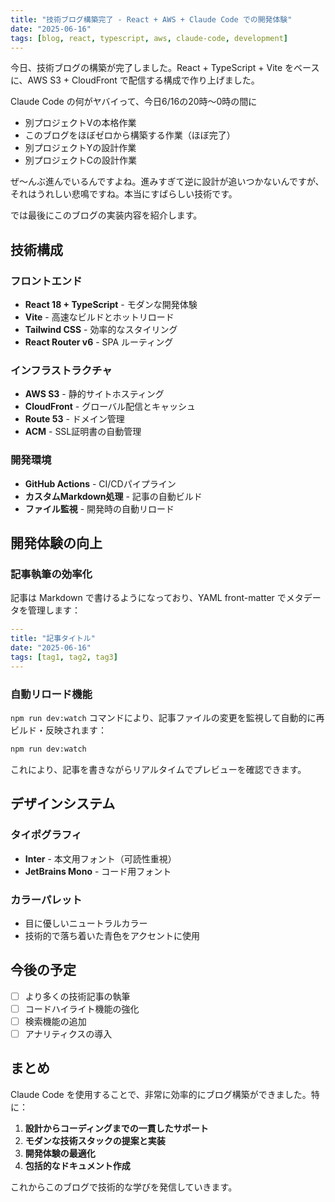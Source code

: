 ```yaml
---
title: "技術ブログ構築完了 - React + AWS + Claude Code での開発体験"
date: "2025-06-16"
tags: [blog, react, typescript, aws, claude-code, development]
---
```


今日、技術ブログの構築が完了しました。React + TypeScript + Vite をベースに、AWS S3 + CloudFront で配信する構成で作り上げました。

Claude Code の何がヤバイって、今日6/16の20時〜0時の間に

- 別プロジェクトVの本格作業
- このブログをほぼゼロから構築する作業（ほぼ完了）
- 別プロジェクトYの設計作業
- 別プロジェクトCの設計作業

ぜ〜んぶ進んでいるんですよね。進みすぎて逆に設計が追いつかないんですが、それはうれしい悲鳴ですね。本当にすばらしい技術です。

では最後にこのブログの実装内容を紹介します。

## 技術構成

### フロントエンド
- **React 18 + TypeScript** - モダンな開発体験
- **Vite** - 高速なビルドとホットリロード
- **Tailwind CSS** - 効率的なスタイリング
- **React Router v6** - SPA ルーティング

### インフラストラクチャ
- **AWS S3** - 静的サイトホスティング
- **CloudFront** - グローバル配信とキャッシュ
- **Route 53** - ドメイン管理
- **ACM** - SSL証明書の自動管理

### 開発環境
- **GitHub Actions** - CI/CDパイプライン
- **カスタムMarkdown処理** - 記事の自動ビルド
- **ファイル監視** - 開発時の自動リロード

## 開発体験の向上

### 記事執筆の効率化

記事は Markdown で書けるようになっており、YAML front-matter でメタデータを管理します：

```yaml
---
title: "記事タイトル"
date: "2025-06-16"
tags: [tag1, tag2, tag3]
---
```

### 自動リロード機能

`npm run dev:watch` コマンドにより、記事ファイルの変更を監視して自動的に再ビルド・反映されます：

```bash
npm run dev:watch
```

これにより、記事を書きながらリアルタイムでプレビューを確認できます。

## デザインシステム

### タイポグラフィ
- **Inter** - 本文用フォント（可読性重視）
- **JetBrains Mono** - コード用フォント

### カラーパレット
- 目に優しいニュートラルカラー
- 技術的で落ち着いた青色をアクセントに使用

## 今後の予定

- [ ] より多くの技術記事の執筆
- [ ] コードハイライト機能の強化
- [ ] 検索機能の追加
- [ ] アナリティクスの導入

## まとめ

Claude Code を使用することで、非常に効率的にブログ構築ができました。特に：

1. **設計からコーディングまでの一貫したサポート**
2. **モダンな技術スタックの提案と実装**
3. **開発体験の最適化**
4. **包括的なドキュメント作成**

これからこのブログで技術的な学びを発信していきます。